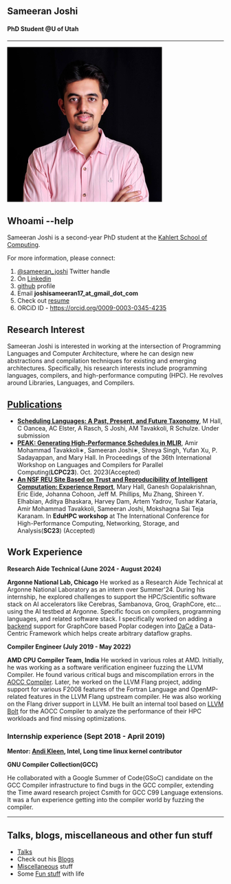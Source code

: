 ## **Sameeran Joshi**
#### **PhD Student @U of Utah**

---

![This is profile pic](/joshi01_30_30.jpg)

## **Whoami --help**

Sameeran Joshi is a second-year PhD student at the [Kahlert School of Computing](https://www.cs.utah.edu/). 

For more information, please connect:
1. [@sameeran_joshi](https://twitter.com/sameeran_joshi) Twitter handle
2. On [Linkedin](https://www.linkedin.com/in/sameeran-joshi-b8b1b9144)
3. [github](https://github.com/Sameeranjoshi) profile 
4. Email **joshisameeran17_at_gmail_dot_com**
5. Check out [resume](/sameeran_joshi_plain_text.pdf)
6. ORCiD ID - https://orcid.org/0009-0003-0345-4235

## **Research Interest**

Sameeran Joshi is interested in working at the intersection of Programming Languages and Computer Architecture, where he can design new abstractions and compilation techniques for existing and emerging architectures. Specifically, his research interests include programming languages, compilers, and high-performance computing (HPC). He revolves around Libraries, Languages, and Compilers.

## **[Publications](https://scholar.google.com/citations?view_op=list_works&hl=en&hl=en&user=QQ-2bMYAAAAJ)**
- **[Scheduling Languages: A Past, Present, and Future Taxonomy](https://arxiv.org/abs/2410.19927)**, M Hall, C Oancea, AC Elster, A Rasch, S Joshi, AM Tavakkoli, R Schulze. Under submission
- **[PEAK: Generating High-Performance Schedules in MLIR](https://scholar.google.com/citations?view_op=view_citation&hl=en&user=QQ-2bMYAAAAJ&citation_for_view=QQ-2bMYAAAAJ:UeHWp8X0CEIC)**, Amir Mohammad Tavakkoli∗, Sameeran Joshi∗, Shreya Singh, Yufan Xu, P. Sadayappan, and Mary Hall. In Proceedings of the 36th International Workshop on Languages and Compilers for Parallel Computing(**LCPC23**). Oct. 2023(Accepted)
- **[An NSF REU Site Based on Trust and Reproducibility of Intelligent Computation: Experience Report](https://scholar.google.com/citations?view_op=view_citation&hl=en&user=QQ-2bMYAAAAJ&citation_for_view=QQ-2bMYAAAAJ:qjMakFHDy7sC)**, Mary Hall, Ganesh Gopalakrishnan, Eric Eide, Johanna Cohoon, Jeff M. Phillips, Mu Zhang, Shireen Y. Elhabian, Aditya Bhaskara, Harvey Dam, Artem Yadrov, Tushar Kataria, Amir Mohammad Tavakkoli, Sameeran Joshi, Mokshagna Sai Teja Karanam. In **EduHPC workshop** at The International Conference for High-Performance Computing, Networking, Storage, and Analysis(**SC23**) (Accepted)


## **Work Experience**

**Research Aide Technical (June 2024 - August 2024)**

**Argonne National Lab, Chicago**
He worked as a Research Aide Technical at Argonne National Laboratory as an intern over Summer'24. During his internship, he explored challenges to support the HPC/Scientific software stack on AI accelerators like Cerebras, Sambanova, Groq, GraphCore, etc... using the AI testbed at Argonne. Specific focus on compilers, programming languages, and related software stack. I specifically worked on adding a [backend](https://github.com/Sameeranjoshi/dace/commits/graphcore/) support for GraphCore based Poplar codegen into [DaCe](https://spcl.inf.ethz.ch/Research/DAPP/) a Data-Centric Framework which helps create arbitrary dataflow graphs. 


**Compiler Engineer (July 2019 - May 2022)**

**AMD CPU Compiler Team, India**
He worked in various roles at AMD. Initially, he was working as a software verification engineer fuzzing the LLVM Compiler. He found various critical bugs and miscompilation errors in the [AOCC Compiler](https://developer.amd.com/amd-aocc/). Later, he worked on the LLVM Flang project, adding support for various F2008 features of the Fortran Language and OpenMP-related features in the LLVM Flang upstream compiler. He was also working on the Flang driver support in LLVM. He built an internal tool based on [LLVM Bolt](https://research.facebook.com/publications/bolt-a-practical-binary-optimizer-for-data-centers-and-beyond/) for the AOCC Compiler to analyze the performance of their HPC workloads and find missing optimizations.


### **Internship experience (Sept 2018 - April 2019)**

 **Mentor: [Andi Kleen](https://www.halobates.de/), Intel, Long time linux kernel contributor**

 **GNU Compiler Collection(GCC)**
 
He collaborated with a Google Summer of Code(GSoC) candidate on the GCC Compiler infrastructure to find bugs in the GCC compiler, extending the Time award research project Csmith for GCC C99 Language extensions. It was a fun experience getting into the compiler world by fuzzing the compiler.

___
## **Talks, blogs, miscellaneous and other fun stuff**

- [Talks](/talks.md)
- Check out his [Blogs](/blog.md)
- [Miscellaneous](/miscellaneous.md) stuff
- Some [Fun stuff](/fun_stuff.md) with life 
